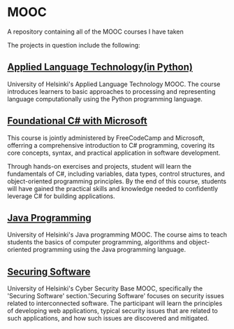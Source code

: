 # MOOC
A repository containing all of the MOOC courses I have taken

The projects in question include the following:

## [Applied Language Technology(in Python)](https://github.com/khkhiu/MOOC/tree/main/Applied_Language_Technology)
University of Helsinki's Applied Language Technology MOOC. The course introduces learners to basic approaches to processing and representing language computationally using the Python programming language.


## [Foundational C# with Microsoft](https://github.com/khkhiu/MOOC/tree/main/Foundational_C%23_with_Microsoft)
This course is jointly administered by FreeCodeCamp and Microsoft, offerring a comprehensive introduction to C# programming, covering its core concepts, syntax, and practical application in software development.

Through hands-on exercises and projects, student will learn the fundamentals of C#, including variables, data types, control structures, and object-oriented programming principles. By the end of this course, students will have gained the practical skills and knowledge needed to confidently leverage C# for building applications.

## [Java Programming](https://github.com/khkhiu/MOOC/tree/main/Java_Programming)
University of Helsinki's Java programming MOOC. The course aims to teach students the basics of computer programming, algorithms and object-oriented programming using the Java programming language. 

## [Securing Software](https://github.com/khkhiu/MOOC/tree/main/Cybersecurity_Base)
University of Helsinki's Cyber Security Base MOOC, specifically the 'Securing Software' section.'Securing Software' focuses on security issues related to interconnected software. The participant will learn the principles of developing web applications, typical security issues that are related to such applications, and how such issues are discovered and mitigated.